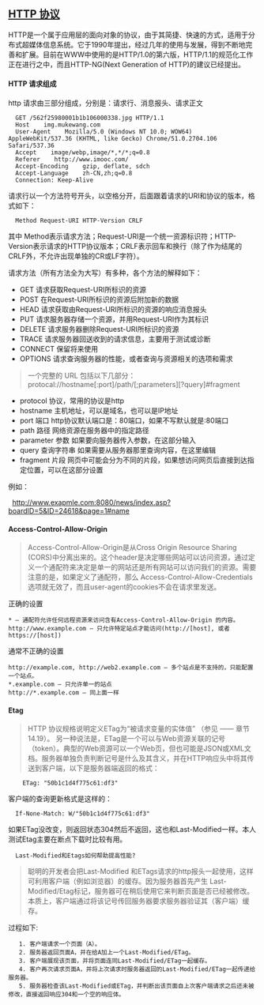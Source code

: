 
## [HTTP 协议](http://www.cnblogs.com/li0803/archive/2008/11/03/1324746.html)
HTTP是一个属于应用层的面向对象的协议，由于其简捷、快速的方式，适用于分布式超媒体信息系统。它于1990年提出，经过几年的使用与发展，得到不断地完善和扩展。目前在WWW中使用的是HTTP/1.0的第六版，HTTP/1.1的规范化工作正在进行之中，而且HTTP-NG(Next Generation of HTTP)的建议已经提出。

#### HTTP 请求组成
 http 请求由三部分组成，分别是：请求行、消息报头、请求正文
 
      GET /562f25980001b1b106000338.jpg HTTP/1.1
      Host    img.mukewang.com
      User-Agent    Mozilla/5.0 (Windows NT 10.0; WOW64) AppleWebKit/537.36 (KHTML, like Gecko) Chrome/51.0.2704.106 Safari/537.36
      Accept    image/webp,image/*,*/*;q=0.8
      Referer    http://www.imooc.com/
      Accept-Encoding    gzip, deflate, sdch
      Accept-Language    zh-CN,zh;q=0.8
      Connection: Keep-Alive

请求行以一个方法符号开头，以空格分开，后面跟着请求的URI和协议的版本，格式如下：

      Method Request-URI HTTP-Version CRLF  

其中 Method表示请求方法；Request-URI是一个统一资源标识符；HTTP-Version表示请求的HTTP协议版本；CRLF表示回车和换行（除了作为结尾的CRLF外，不允许出现单独的CR或LF字符）。

请求方法（所有方法全为大写）有多种，各个方法的解释如下：
* GET     请求获取Request-URI所标识的资源
* POST    在Request-URI所标识的资源后附加新的数据
* HEAD    请求获取由Request-URI所标识的资源的响应消息报头
* PUT     请求服务器存储一个资源，并用Request-URI作为其标识
* DELETE  请求服务器删除Request-URI所标识的资源
* TRACE   请求服务器回送收到的请求信息，主要用于测试或诊断
* CONNECT 保留将来使用
* OPTIONS 请求查询服务器的性能，或者查询与资源相关的选项和需求

> 一个完整的 URL 包括以下几部分：
protocal://hostname[:port]/path/[;parameters][?query]#fragment

* protocol 协议，常用的协议是http
* hostname 主机地址，可以是域名，也可以是IP地址
* port 端口 http协议默认端口是：80端口，如果不写默认就是:80端口
* path 路径 网络资源在服务器中的指定路径
* parameter 参数 如果要向服务器传入参数，在这部分输入
* query 查询字符串 如果需要从服务器那里查询内容，在这里编辑
* fragment 片段 网页中可能会分为不同的片段，如果想访问网页后直接到达指定位置，可以在这部分设置

例如：

      http://www.exapmle.com:8080/news/index.asp?boardID=5&ID=24618&page=1#name


#### Access-Control-Allow-Origin
> Access-Control-Allow-Origin是从Cross Origin Resource Sharing (CORS)中分离出来的。这个header是决定哪些网站可以访问资源，通过定义一个通配符来决定是单一的网站还是所有网站可以访问我们的资源。需要注意的是，如果定义了通配符，那么 Access-Control-Allow-Credentials选项就无效了，而且user-agent的cookies不会在请求里发送。

正确的设置

    * – 通配符允许任何远程资源来访问含有Access-Control-Allow-Origin 的内容。  
    http://www.example.com – 只允许特定站点才能访问(http://[host], 或者 https://[host]) 

通常不正确的设置

    http://example.com, http://web2.example.com – 多个站点是不支持的，只能配置一个站点。  
    *.example.com – 只允许单一的站点  
    http://*.example.com – 同上面一样  


#### Etag
> HTTP 协议规格说明定义ETag为“被请求变量的实体值” （参见 —— 章节 14.19）。 另一种说法是，ETag是一个可以与Web资源关联的记号（token）。典型的Web资源可以一个Web页，但也可能是JSON或XML文档。服务器单独负责判断记号是什么及其含义，并在HTTP响应头中将其传送到客户端，以下是服务器端返回的格式：

        ETag: "50b1c1d4f775c61:df3"  
        
客户端的查询更新格式是这样的：  

      If-None-Match: W/"50b1c1d4f775c61:df3"  
 
 如果ETag没改变，则返回状态304然后不返回，这也和Last-Modified一样。本人测试Etag主要在断点下载时比较有用。 
 
      Last-Modified和Etags如何帮助提高性能?  
        
> 聪明的开发者会把Last-Modified 和ETags请求的http报头一起使用，这样可利用客户端（例如浏览器）的缓存。因为服务器首先产生 Last-Modified/Etag标记，服务器可在稍后使用它来判断页面是否已经被修改。本质上，客户端通过将该记号传回服务器要求服务器验证其（客户端）缓存。    

过程如下: 

       1. 客户端请求一个页面（A）。  
       2. 服务器返回页面A，并在给A加上一个Last-Modified/ETag。  
       3. 客户端展现该页面，并将页面连同Last-Modified/ETag一起缓存。  
       4. 客户再次请求页面A，并将上次请求时服务器返回的Last-Modified/ETag一起传递给服务器。  
       5. 服务器检查该Last-Modified或ETag，并判断出该页面自上次客户端请求之后还未被修改，直接返回响应304和一个空的响应体。
